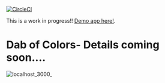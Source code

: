 [![CircleCI](https://circleci.com/gh/misskelly/dab-of-colors.svg?style=svg)](https://circleci.com/gh/misskelly/dab-of-colors)

This is a work in progress!! [Demo app here!](https://dab-of-colors.firebaseapp.com/).

# Dab of Colors- Details coming soon....



![localhost_3000_](https://user-images.githubusercontent.com/27245530/67026635-6e398e00-f0c5-11e9-9860-96b455e39667.png)

